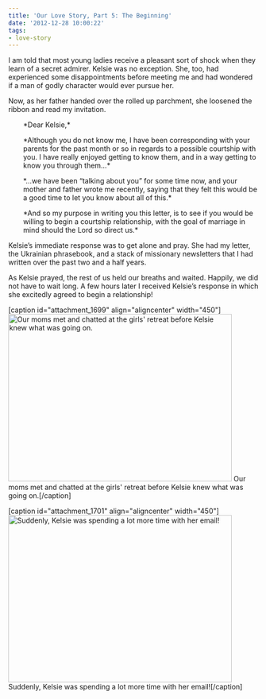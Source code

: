 ```yaml
---
title: 'Our Love Story, Part 5: The Beginning'
date: '2012-12-28 10:00:22'
tags:
- love-story
---
```


I am told that most young ladies receive a pleasant sort of shock when they learn of a secret admirer. Kelsie was no exception. She, too, had experienced some disappointments before meeting me and had wondered if a man of godly character would ever pursue her.

Now, as her father handed over the rolled up parchment, she loosened the ribbon and read my invitation.
<p style="padding-left: 30px;">*Dear Kelsie,*</p>
<p style="padding-left: 30px;">*Although you do not know me, I have been corresponding with your parents for the past month or so in regards to a possible courtship with you. I have really enjoyed getting to know them, and in a way getting to know you through them…*</p>
<p style="padding-left: 30px;">*…we have been “talking about you” for some time now, and your mother and father wrote me recently, saying that they felt this would be a good time to let you know about all of this.*</p>
<p style="padding-left: 30px;">*And so my purpose in writing you this letter, is to see if you would be willing to begin a courtship relationship, with the goal of marriage in mind should the Lord so direct us.*</p>
Kelsie’s immediate response was to get alone and pray. She had my letter, the Ukrainian phrasebook, and a stack of missionary newsletters that I had written over the past two and a half years.

As Kelsie prayed, the rest of us held our breaths and waited. Happily, we did not have to wait long. A few hours later I received Kelsie’s response in which she excitedly agreed to begin a relationship!

[caption id="attachment_1699" align="aligncenter" width="450"]<a href="https://s3.amazonaws.com/images.ofreport.com/2012/12/P1010014_2.jpg"><img class="size-medium wp-image-1699 " alt="Our moms met and chatted at the girls' retreat before Kelsie knew what was going on." src="https://s3.amazonaws.com/images.ofreport.com/2012/12/P1010014_2-450x337.jpg" width="450" height="337" /></a> Our moms met and chatted at the girls' retreat before Kelsie knew what was going on.[/caption]

[caption id="attachment_1701" align="aligncenter" width="450"]<a href="https://s3.amazonaws.com/images.ofreport.com/2012/12/P1010013_2.jpg"><img class="size-medium wp-image-1701 " alt="Suddenly, Kelsie was spending a lot more time with her email!" src="https://s3.amazonaws.com/images.ofreport.com/2012/12/P1010013_2-450x337.jpg" width="450" height="337" /></a> Suddenly, Kelsie was spending a lot more time with her email![/caption]
